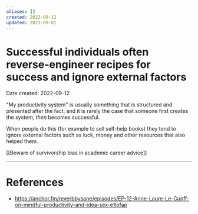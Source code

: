 ```yaml
---
aliases: []
created: 2022-09-12
updated: 2023-09-01
---
```


# Successful individuals often reverse-engineer recipes for success and ignore external factors
Date created: 2022-09-12

"My productivity system" is usually something that is structured and presented after the fact, and it is rarely the case that someone first creates the system, *then* becomes successful.

When people do this (for example to sell self-help books) they tend to ignore external factors such as luck, money and other resources that also helped them.

[[Beware of survivorship bias in academic career advice]]

---
# References
* https://anchor.fm/reverbbysane/episodes/EP-12-Anne-Laure-Le-Cunff-on-mindful-productivity-and-idea-sex-e1lofap